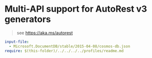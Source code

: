 # Multi-API support for AutoRest v3 generators

> see https://aka.ms/autorest

``` yaml $(enable-multi-api)
input-file:
  - Microsoft.DocumentDB/stable/2015-04-08/cosmos-db.json
require: $(this-folder)/../../../../profiles/readme.md
```
